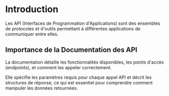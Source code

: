 # Introduction 

Les API (Interfaces de Programmation d'Applications) sont des ensembles de protocoles et d'outils permettant à différentes applications de communiquer entre elles. 

## Importance de la Documentation des API

La documentation détaille les fonctionnalités disponibles, les points d'accès (endpoints), et comment les appeler correctement.

Elle spécifie les paramètres requis pour chaque appel API et décrit les structures de réponse, ce qui est essentiel pour comprendre comment manipuler les données retournées.